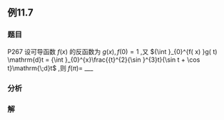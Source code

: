 ## 例11.7
### 题目
P267 设可导函数 $f( x)$ 的反函数为 $g( x), f( 0) = 1$ ,又 ${\int }_{0}^{f( x) }g( t) \mathrm{d}t = {\int }_{0}^{x}\frac{{t}^{2}{\sin }^{3}t}{\sin t + \cos t}\mathrm{\;d}t$ ,则 $f( \pi ) =$ ___
### 分析

### 解
